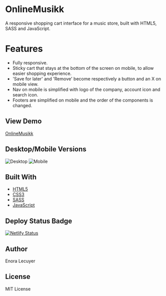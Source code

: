 # OnlineMusikk

A responsive shopping cart interface for a music store, built with HTML5, SASS and JavaScript.

# Features
- Fully responsive.
- Sticky cart that stays at the bottom of the screen on mobile, to allow easier shopping experience.
- 'Save for later' and 'Remove' become respectively a button and an X on mobile view. 
- Nav on mobile is simplified with logo of the company, account icon and search icon. 
- Footers are simplified on mobile and the order of the components is changed. 

## View Demo

[OnlineMusikk](https://online-musikk.netlify.app/)

## Desktop/Mobile Versions

![Desktop](https://github.com/enoralecuyer/online-musikk/blob/master/images/desktop.png)
![Mobile](https://github.com/enoralecuyer/online-musikk/blob/master/images/mobile.png)


## Built With

* [HTML5](https://en.wikipedia.org/wiki/HTML5)
* [CSS3](https://en.wikipedia.org/wiki/Cascading_Style_Sheets#CSS_3)
* [SASS](https://sass-lang.com/)
* [JavaScript](https://en.wikipedia.org/wiki/JavaScript)

## Deploy Status Badge

[![Netlify Status](https://api.netlify.com/api/v1/badges/7a36bc90-7235-4c6c-96f8-12190f499488/deploy-status)](https://app.netlify.com/sites/online-musikk/deploys)

## Author

Enora Lecuyer

## License

MIT License
